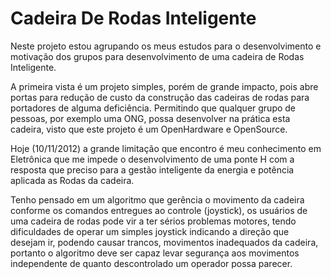 Cadeira De Rodas Inteligente
=========================

Neste projeto estou agrupando os meus estudos para o desenvolvimento e motivação dos grupos 
para desenvolvimento de uma cadeira de Rodas Inteligente. 

A primeira vista é um projeto simples, porém de grande impacto, pois abre portas para redução de custo da construção 
das cadeiras de rodas para portadores de alguma deficiência. Permitindo que qualquer grupo de pessoas, por exemplo uma ONG, 
possa desenvolver na prática esta cadeira, visto que este projeto é um OpenHardware e OpenSource.

Hoje (10/11/2012) a grande limitação que encontro é meu conhecimento em Eletrônica que me impede o desenvolvimento 
de uma ponte H com a resposta que preciso para a gestão inteligente da energia e potência aplicada as Rodas da cadeira. 

Tenho pensado em um algoritmo que gerência o movimento da cadeira conforme os comandos entregues ao controle (joystick), 
os usuários de uma cadeira de rodas pode vir a ter sérios problemas motores, tendo dificuldades de operar um simples 
joystick indicando a direção que desejam ir, podendo causar trancos, movimentos inadequados da cadeira, portanto o 
algoritmo deve ser capaz levar segurança aos movimentos independente de quanto descontrolado um operador possa parecer.
